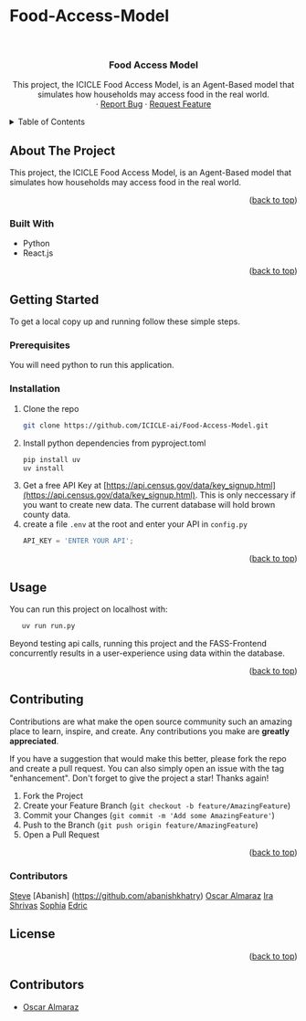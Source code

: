 # Food-Access-Model
<!-- Improved compatibility of back to top link: See: https://github.com/othneildrew/Best-README-Template/pull/73 -->
<a id="readme-top"></a>
<!--
*** Thanks for checking out the Best-README-Template. If you have a suggestion
*** that would make this better, please fork the repo and create a pull request
*** or simply open an issue with the tag "enhancement".
*** Don't forget to give the project a star!
*** Thanks again! Now go create something AMAZING! :D
-->



<!-- PROJECT SHIELDS -->
<!--
*** I'm using markdown "reference style" links for readability.
*** Reference links are enclosed in brackets [ ] instead of parentheses ( ).
*** See the bottom of this document for the declaration of the reference variables
*** for contributors-url, forks-url, etc. This is an optional, concise syntax you may use.
*** https://www.markdownguide.org/basic-syntax/#reference-style-links
-->
<!--
[![Contributors][contributors-shield]][contributors-url]
[![Forks][forks-shield]][forks-url]
[![Stargazers][stars-shield]][stars-url]
[![Issues][issues-shield]][issues-url]
[![MIT License][license-shield]][license-url]
[![LinkedIn][linkedin-shield]][linkedin-url]
-->


<!-- PROJECT LOGO -->
<br />
<div align="center">
<h3 align="center">Food Access Model</h3>

  <p align="center">
    This project, the ICICLE Food Access Model, is an Agent-Based model that simulates how households may access food in the real world.
    <br />
    ·
    <a href="https://github.com/ICICLE-ai/Food-Access-Model/issues/new?labels=bug&template=bug-report---.md">Report Bug</a>
    ·
    <a href="https://github.com/ICICLE-ai/Food-Access-Model/issues/new?labels=enhancement&template=feature-request---.md">Request Feature</a>
  </p>
</div>



<!-- TABLE OF CONTENTS -->
<details>
  <summary>Table of Contents</summary>
  <ol>
    <li>
      <a href="#about-the-project">About The Project</a>
      <ul>
        <li><a href="#built-with">Built With</a></li>
      </ul>
    </li>
    <li>
      <a href="#getting-started">Getting Started</a>
      <ul>
        <li><a href="#prerequisites">Prerequisites</a></li>
        <li><a href="#installation">Installation</a></li>
      </ul>
    </li>
    <li><a href="#usage">Usage</a></li>
    <li><a href="#roadmap">Roadmap</a></li>
    <li><a href="#contributing">Contributing</a></li>
    <li><a href="#license">License</a></li>
    <li><a href="#contact">Contact</a></li>
    <li><a href="#acknowledgments">Acknowledgments</a></li>
  </ol>
</details>



<!-- ABOUT THE PROJECT -->
## About The Project

This project, the ICICLE Food Access Model, is an Agent-Based model that simulates how households may access food in the real world.

<p align="right">(<a href="#readme-top">back to top</a>)</p>



### Built With

* Python
* React.js

<p align="right">(<a href="#readme-top">back to top</a>)</p>



<!-- GETTING STARTED -->
## Getting Started

To get a local copy up and running follow these simple steps.

### Prerequisites

You will need python to run this application.

### Installation

1. Clone the repo
   ```sh
   git clone https://github.com/ICICLE-ai/Food-Access-Model.git
   ```
2. Install python dependencies from pyproject.toml
   ```sh
   pip install uv
   uv install
   ```
3. Get a free API Key at [https://api.census.gov/data/key_signup.html](https://api.census.gov/data/key_signup.html). This is only neccessary if you want to create new data. The current database will hold brown county data.
4. create a file `.env` at the root and enter your API in `config.py`
   ```py
   API_KEY = 'ENTER YOUR API';
   ```
   
<p align="right">(<a href="#readme-top">back to top</a>)</p>



<!-- USAGE EXAMPLES -->
## Usage

You can run this project on localhost with:
```sh
   uv run run.py
```

Beyond testing api calls, running this project and the FASS-Frontend concurrently results in a user-experience
using data within the database.

<p align="right">(<a href="#readme-top">back to top</a>)</p>


<!-- CONTRIBUTING -->
## Contributing

Contributions are what make the open source community such an amazing place to learn, inspire, and create. Any contributions you make are **greatly appreciated**.

If you have a suggestion that would make this better, please fork the repo and create a pull request. You can also simply open an issue with the tag "enhancement".
Don't forget to give the project a star! Thanks again!

1. Fork the Project
2. Create your Feature Branch (`git checkout -b feature/AmazingFeature`)
3. Commit your Changes (`git commit -m 'Add some AmazingFeature'`)
4. Push to the Branch (`git push origin feature/AmazingFeature`)
5. Open a Pull Request

<p align="right">(<a href="#readme-top">back to top</a>)</p>

### Contributors
[Steve](https://github.com/blue442)
[Abanish] (https://github.com/abanishkhatry) 
[Oscar Almaraz](https://github.com/OscarA974)
[Ira](https://github.com/irahande22)
[Shrivas](https://github.com/shrivasshankar)
[Sophia](https://github.com/schen625)
[Edric](https://github.com/MiniMiniFridge)


<!-- LICENSE -->
## License



<p align="right">(<a href="#readme-top">back to top</a>)</p>

<!-- MARKDOWN LINKS & IMAGES -->
<!-- https://www.markdownguide.org/basic-syntax/#reference-style-links -->
[contributors-shield]: https://img.shields.io/github/contributors/ICICLE-ai/Food-Access-Model.svg?style=for-the-badge
[contributors-url]: https://github.com/ICICLE-ai/Food-Access-Model/graphs/contributors
[forks-shield]: https://img.shields.io/github/forks/ICICLE-ai/Food-Access-Model.svg?style=for-the-badge
[forks-url]: https://github.com/ICICLE-ai/Food-Access-Model/network/members
[stars-shield]: https://img.shields.io/github/stars/ICICLE-ai/Food-Access-Model.svg?style=for-the-badge
[stars-url]: https://github.com/ICICLE-ai/Food-Access-Model/stargazers
[issues-shield]: https://img.shields.io/github/issues/ICICLE-ai/Food-Access-Model.svg?style=for-the-badge
[issues-url]: https://github.com/ICICLE-ai/Food-Access-Model/issues
[license-shield]: https://img.shields.io/github/license/ICICLE-ai/Food-Access-Model.svg?style=for-the-badge
[license-url]: https://github.com/ICICLE-ai/Food-Access-Model/blob/master/LICENSE.txt
[linkedin-shield]: https://img.shields.io/badge/-LinkedIn-black.svg?style=for-the-badge&logo=linkedin&colorB=555
[linkedin-url]: https://linkedin.com/in/linkedin_username
[product-screenshot]: images/screenshot.png
[Next.js]: https://img.shields.io/badge/next.js-000000?style=for-the-badge&logo=nextdotjs&logoColor=white
[Next-url]: https://nextjs.org/
[React.js]: https://img.shields.io/badge/React-20232A?style=for-the-badge&logo=react&logoColor=61DAFB
[React-url]: https://reactjs.org/
[Vue.js]: https://img.shields.io/badge/Vue.js-35495E?style=for-the-badge&logo=vuedotjs&logoColor=4FC08D
[Vue-url]: https://vuejs.org/
[Angular.io]: https://img.shields.io/badge/Angular-DD0031?style=for-the-badge&logo=angular&logoColor=white
[Angular-url]: https://angular.io/
[Svelte.dev]: https://img.shields.io/badge/Svelte-4A4A55?style=for-the-badge&logo=svelte&logoColor=FF3E00
[Svelte-url]: https://svelte.dev/
[Laravel.com]: https://img.shields.io/badge/Laravel-FF2D20?style=for-the-badge&logo=laravel&logoColor=white
[Laravel-url]: https://laravel.com
[Bootstrap.com]: https://img.shields.io/badge/Bootstrap-563D7C?style=for-the-badge&logo=bootstrap&logoColor=white
[Bootstrap-url]: https://getbootstrap.com
[JQuery.com]: https://img.shields.io/badge/jQuery-0769AD?style=for-the-badge&logo=jquery&logoColor=white
[JQuery-url]: https://jquery.com 

## Contributors

- [Oscar Almaraz](https://github.com/OscarA974)
